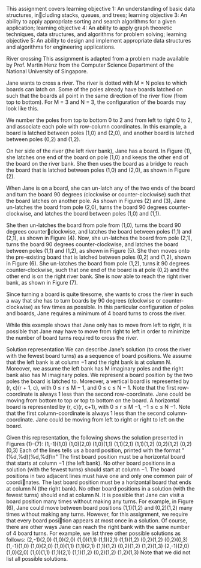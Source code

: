 This assignment covers learning objective 1: An understanding of basic data structures, including stacks, queues, and trees; learning objective 3: An ability to apply appropriate sorting and
search algorithms for a given application; learning objective 4: An ability to apply graph theoretic
techniques, data structures, and algorithms for problem solving; learning objective 5: An ability to
design and implement appropriate data structures and algorithms for engineering applications.

River crossing
This assignment is adapted from a problem made available by Prof. Martin Henz from the
Computer Science Department of the National University of Singapore.

Jane wants to cross a river. The river is dotted with M × N poles to which boards can latch
on. Some of the poles already have boards latched on such that the boards all point in the same
direction of the river flow (from top to bottom). For M = 3 and N = 3, the configuration of the
boards may look like this.

We number the poles from top to bottom 0 to 2 and from left to right 0 to 2, and associate each
pole with row-column coordinates. In this example, a board is latched between poles (1,0) and
(2,0), and another board is latched between poles (0,2) and (1,2).

On her side of the river (the left river bank), Jane has a board. In Figure (1), she latches one end
of the board on pole (1,0) and keeps the other end of the board on the river bank. She then uses
the board as a bridge to reach the board that is latched between poles (1,0) and (2,0), as shown in
Figure (2). 

When Jane is on a board, she can un-latch any of the two ends of the board and turn the
board 90 degrees (clockwise or counter-clockwise) such that the board latches on another pole. As
shown in Figures (2) and (3), Jane un-latches the board from pole (2,0), turns the board 90 degrees
counter-clockwise, and latches the board between poles (1,0) and (1,1).

She then un-latches the board from pole from (1,0), turns the board 90 degrees counterclockwise, and latches the board between poles (1,1) and (2,1), as shown in Figure (4).
Now, she un-latches the board from pole (2,1), turns the board 90 degrees counter-clockwise,
and latches the board between poles (1,1) and (1,2), as shown in Figure (5).
She then moves onto the pre-existing board that is latched between poles (0,2) and (1,2),
shown in Figure (6).
She un-latches the board from pole (1,2), turns it 90 degrees counter-clockwise, such that one
end of the board is at pole (0,2) and the other end is on the right river bank. She is now able to
reach the right river bank, as shown in Figure (7).

Since turning a board is quite tiresome, she wants to cross the river in such a way that she has
to turn boards by 90 degrees (clockwise or counter-clockwise) as few times as possible. In this
particular configuration of poles and boards, Jane requires a minimum of 4 board turns to cross the
river.

While this example shows that Jane only has to move from left to right, it is possible that Jane
may have to move from right to left in order to minimize the number of board turns required to
cross the river.

Solution representation
We can describe Jane’s solution (to cross the river with the fewest board turns) as a sequence of
board positions. We assume that the left bank is at column −1 and the right bank is at column N.
Moreover, we assume the left bank has M imaginary poles and the right bank also has M imaginary
poles.
We represent a board position by the two poles the board is latched to. Moreover, a vertical
board is represented by (r, c)(r + 1, c), with 0 ≤ r ≤ M − 1, and 0 ≤ c ≤ N − 1. Note that the
first row-coordinate is always 1 less than the second row-coordinate. Jane could be moving from
bottom to top or top to bottom on the board.
A horizontal board is represented by (r, c)(r, c+1), with 0 ≤ r ≤ M −1, −1 ≤ c ≤ N −1. Note
that the first column-coordinate is always 1 less than the second column-coordinate. Jane could be
moving from left to right or right to left on the board.

Given this representation, the following shows the solution presented in Figures (1)–(7):
(1,-1)(1,0)
(1,0)(2,0)
(1,0)(1,1)
(1,1)(2,1)
(1,1)(1,2)
(0,2)(1,2)
(0,2)(0,3)
Each of the lines tells us a board position, printed with the format
"(%d,%d)(%d,%d)\n"
The first board position must be a horizontal board that starts at column −1 (the left bank). No
other board positions in a solution (with the fewest turns) should start at column −1.
The board positions in two adjacent lines must have one and only one common pair of coordinates.
The last board position must be a horizontal board that ends at column N (the right bank). No
other board positions in a solution (with the fewest turns) should end at column N.
It is possible that Jane can visit a board position many times without making any turns. For
example, in Figure (6), Jane could move between board positions (1,1)(1,2) and (0,2)(1,2) many
times without making any turns. However, for this assignment, we require that every board position appears at most once in a solution.
Of course, there are other ways Jane can reach the right bank with the same number of 4 board
turns. For example, we list three other possible solutions as follows:
(2,-1)(2,0)
(1,0)(2,0)
(1,0)(1,1)
(1,1)(2,1)
(1,1)(1,2)
(0,2)(1,2)
(0,2)(0,3)
(1,-1)(1,0)
(1,0)(2,0)
(1,0)(1,1)
(1,1)(2,1)
(1,1)(1,2)
(0,2)(1,2)
(1,2)(1,3)
(2,-1)(2,0)
(1,0)(2,0)
(1,0)(1,1)
(1,1)(2,1)
(1,1)(1,2)
(0,2)(1,2)
(1,2)(1,3)
Note that we did not list all possible solutions.
